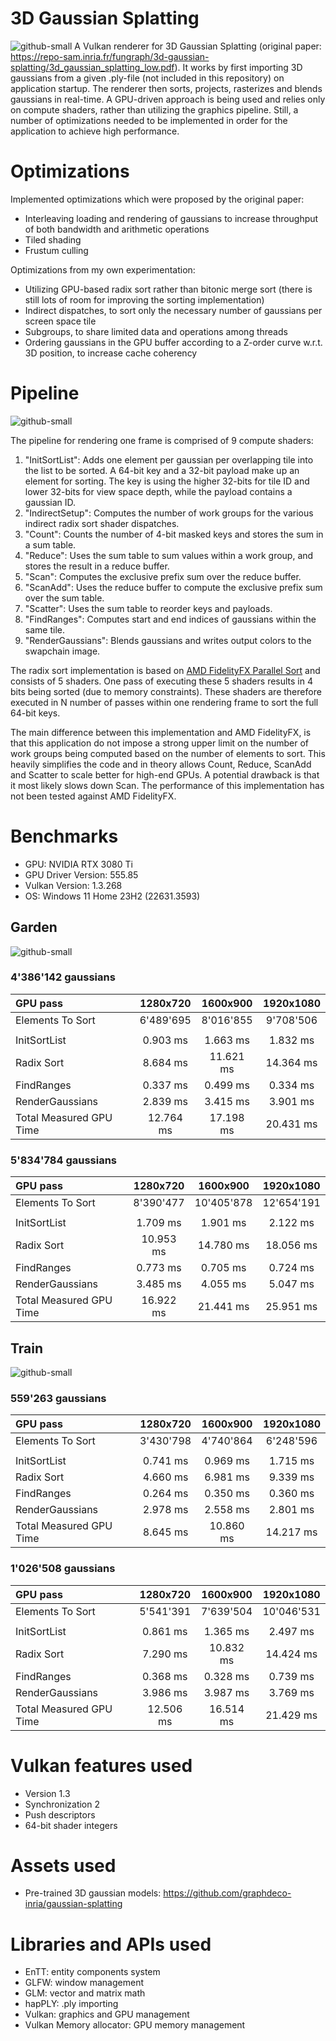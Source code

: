 # 3D Gaussian Splatting
![github-small](Screenshots/GardenView.png)
A Vulkan renderer for 3D Gaussian Splatting (original paper: https://repo-sam.inria.fr/fungraph/3d-gaussian-splatting/3d_gaussian_splatting_low.pdf). It works by first importing 3D gaussians from a given .ply-file (not included in this repository) on application startup. The renderer then sorts, projects, rasterizes and blends gaussians in real-time. A GPU-driven approach is being used and relies only on compute shaders, rather than utilizing the graphics pipeline. Still, a number of optimizations needed to be implemented in order for the application to achieve high performance.

# Optimizations
Implemented optimizations which were proposed by the original paper:
* Interleaving loading and rendering of gaussians to increase throughput of both bandwidth and arithmetic operations
* Tiled shading
* Frustum culling

Optimizations from my own experimentation:
* Utilizing GPU-based radix sort rather than bitonic merge sort (there is still lots of room for improving the sorting implementation)
* Indirect dispatches, to sort only the necessary number of gaussians per screen space tile
* Subgroups, to share limited data and operations among threads
* Ordering gaussians in the GPU buffer according to a Z-order curve w.r.t. 3D position, to increase cache coherency

# Pipeline

![github-small](Screenshots/Pipeline.png)

The pipeline for rendering one frame is comprised of 9 compute shaders:
1. "InitSortList": Adds one element per gaussian per overlapping tile into the list to be sorted. A 64-bit key and a 32-bit payload make up an element for sorting. The key is using the higher 32-bits for tile ID and lower 32-bits for view space depth, while the payload contains a gaussian ID.
2. "IndirectSetup": Computes the number of work groups for the various indirect radix sort shader dispatches.
3. "Count": Counts the number of 4-bit masked keys and stores the sum in a sum table.
4. "Reduce": Uses the sum table to sum values within a work group, and stores the result in a reduce buffer.
5. "Scan": Computes the exclusive prefix sum over the reduce buffer.
6. "ScanAdd": Uses the reduce buffer to compute the exclusive prefix sum over the sum table.
7. "Scatter": Uses the sum table to reorder keys and payloads.
8. "FindRanges": Computes start and end indices of gaussians within the same tile.
9. "RenderGaussians": Blends gaussians and writes output colors to the swapchain image.

The radix sort implementation is based on [AMD FidelityFX Parallel Sort](https://github.com/GPUOpen-LibrariesAndSDKs/FidelityFX-SDK/blob/main/docs/samples/parallel-sort.md) and consists of 5 shaders. One pass of executing these 5 shaders results in 4 bits being sorted (due to memory constraints). These shaders are therefore executed in N number of passes within one rendering frame to sort the full 64-bit keys.

The main difference between this implementation and AMD FidelityFX, is that this application do not impose a strong upper limit on the number of work groups being computed based on the number of elements to sort. This heavily simplifies the code and in theory allows Count, Reduce, ScanAdd and Scatter to scale better for high-end GPUs. A potential drawback is that it most likely slows down Scan. The performance of this implementation has not been tested against AMD FidelityFX.

# Benchmarks

* GPU: NVIDIA RTX 3080 Ti
* GPU Driver Version: 555.85
* Vulkan Version: 1.3.268
* OS: Windows 11 Home 23H2 (22631.3593)

## Garden

![github-small](Screenshots/GardenBenchmarks7000Iterations.png)

### 4'386'142 gaussians
| GPU pass | 1280x720 | 1600x900 | 1920x1080 |
| :--- | :---:  | :---: | :---: |
| Elements To Sort | 6'489'695 | 8'016'855 | 9'708'506 |
| | | | |
| InitSortList | 0.903 ms | 1.663 ms | 1.832 ms |
| Radix Sort | 8.684 ms | 11.621 ms | 14.364 ms |
| FindRanges | 0.337 ms | 0.499 ms | 0.334 ms |
| RenderGaussians | 2.839 ms | 3.415 ms | 3.901 ms |
| Total Measured GPU Time | 12.764 ms | 17.198 ms | 20.431 ms |

### 5'834'784 gaussians
| GPU pass | 1280x720 | 1600x900 | 1920x1080 |
| :--- | :---:  | :---: | :---: |
| Elements To Sort | 8'390'477 | 10'405'878 | 12'654'191 |
| | | | |
| InitSortList | 1.709 ms | 1.901 ms | 2.122 ms |
| Radix Sort | 10.953 ms | 14.780 ms | 18.056 ms |
| FindRanges | 0.773 ms | 0.705 ms | 0.724 ms |
| RenderGaussians | 3.485 ms | 4.055 ms | 5.047 ms |
| Total Measured GPU Time | 16.922 ms | 21.441 ms | 25.951 ms |

## Train

![github-small](Screenshots/TrainBenchmarks30000Iterations.png)

### 559'263 gaussians
| GPU pass | 1280x720 | 1600x900 | 1920x1080 |
| :--- | :---:  | :---: | :---: |
| Elements To Sort | 3'430'798 | 4'740'864 | 6'248'596 |
| | | | |
| InitSortList | 0.741 ms | 0.969 ms | 1.715 ms |
| Radix Sort | 4.660 ms | 6.981 ms | 9.339 ms |
| FindRanges | 0.264 ms | 0.350 ms | 0.360 ms |
| RenderGaussians | 2.978 ms | 2.558 ms | 2.801 ms |
| Total Measured GPU Time | 8.645 ms | 10.860 ms | 14.217 ms |

### 1'026'508 gaussians
| GPU pass | 1280x720 | 1600x900 | 1920x1080 |
| :--- | :---:  | :---: | :---: |
| Elements To Sort | 5'541'391 | 7'639'504 | 10'046'531 |
| | | | |
| InitSortList | 0.861 ms | 1.365 ms | 2.497 ms |
| Radix Sort | 7.290 ms | 10.832 ms | 14.424 ms |
| FindRanges | 0.368 ms | 0.328 ms | 0.739 ms |
| RenderGaussians |  3.986 ms | 3.987 ms | 3.769 ms |
| Total Measured GPU Time | 12.506 ms | 16.514 ms | 21.429 ms |


# Vulkan features used
* Version 1.3
* Synchronization 2
* Push descriptors
* 64-bit shader integers

# Assets used
* Pre-trained 3D gaussian models: https://github.com/graphdeco-inria/gaussian-splatting

# Libraries and APIs used
* EnTT: entity components system
* GLFW: window management
* GLM: vector and matrix math
* hapPLY: .ply importing
* Vulkan: graphics and GPU management
* Vulkan Memory allocator: GPU memory management
